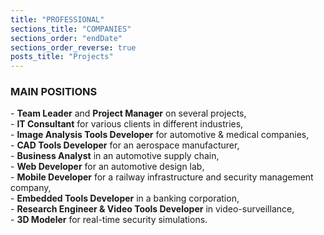 ```yaml
---
title: "PROFESSIONAL"
sections_title: "COMPANIES"
sections_order: "endDate"
sections_order_reverse: true
posts_title: "Projects"
---
```


<h3>MAIN POSITIONS</h3>
- <b>Team Leader</b> and <b>Project Manager</b> on several projects,<br>
- <b>IT Consultant</b> for various clients in different industries,<br>
- <b>Image Analysis Tools Developer</b> for automotive & medical companies,<br>
- <b>CAD Tools Developer</b> for an aerospace manufacturer,<br>
- <b>Business Analyst</b> in an automotive supply chain,<br>
- <b>Web Developer</b> for an automotive design lab,<br>
- <b>Mobile Developer</b> for a railway infrastructure and security management company,<br>
- <b>Embedded Tools Developer</b> in a banking corporation,<br>
- <b>Research Engineer & Video Tools Developer</b> in video-surveillance,<br>
- <b>3D Modeler</b> for real-time security simulations.<br>
<br>
